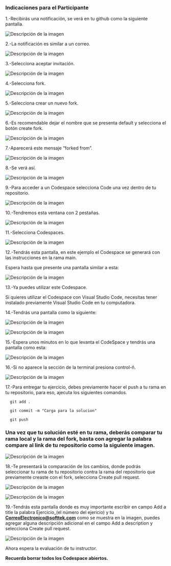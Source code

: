 ### Indicaciones para el Participante
1.-Recibirás una notificación, se verá en tu github como la siguiente pantalla.

![Descripción de la imagen](../Imagenes/Img6.png)

2.-La notificación es similar a un correo.

![Descripción de la imagen](../Imagenes/Img7.png)

3.-Selecciona aceptar invitación.

![Descripción de la imagen](../Imagenes/Img8.png)

4.-Selecciona fork.

![Descripción de la imagen](../Imagenes/Img9.png)

5.-Selecciona crear un nuevo fork.

![Descripción de la imagen](../Imagenes/Img10.png)

6.-Es recomendable dejar el nombre que se presenta default y selecciona el botón create fork.

![Descripción de la imagen](../Imagenes/Img11.png)

7.-Aparecerá este mensaje “forked from”.

![Descripción de la imagen](../Imagenes/Img12.png)

8.-Se verá así.

![Descripción de la imagen](../Imagenes/Img13.png)

9.-Para acceder a un Codespace selecciona Code una vez dentro de tu repositorio.

![Descripción de la imagen](../Imagenes/Img14.png)

10.-Tendremos esta ventana con 2 pestañas.

![Descripción de la imagen](../Imagenes/Img15.png)

11.-Selecciona Codespaces.

![Descripción de la imagen](../Imagenes/Img16.png)

12.-Tendrás esta pantalla, en este ejemplo el Codespace se generará con las instrucciones en la rama main. 

Espera hasta que presente una pantalla similar a esta:

![Descripción de la imagen](../Imagenes/Img17.png)

13.-Ya puedes utilizar este Codespace.

Si quieres utilizar el Codespace con Visual Studio Code, necesitas tener instalado previamente Visual Studio Code en tu computadora.

14.-Tendrás una pantalla como la siguiente:

![Descripción de la imagen](../Imagenes/Img18.png)

![Descripción de la imagen](../Imagenes/Img19.png)

15.-Espera unos minutos en lo que levanta el CodeSpace y tendrás una pantalla como esta:

![Descripción de la imagen](../Imagenes/Img20.png)

16.-Si no aparece la sección de la terminal presiona control-ñ.

![Descripción de la imagen](../Imagenes/Img21.png)

17.-Para entregar tu ejercicio, debes previamente hacer el push a tu rama en tu repositorio, para eso, ajecuta los siguientes comandos.

      git add .
      
      git commit -m "Carga para la solucion"
      
      git push

### Una vez que tu solución esté en tu rama, deberás comparar tu rama local y la rama del fork, basta con agregar la palabra compare al link de tu repositorio como la siguiente imagen.

![Descripción de la imagen](../Imagenes/Img27.png)

18.-Te presentará la comparación de los cambios, donde podrás seleccionar tu rama de tu repositorio contra la rama del repositorio que previamente creaste con el fork, selecciona Create pull request.

![Descripción de la imagen](../Imagenes/Img28.png)

![Descripción de la imagen](../Imagenes/Img27_1.png)

19.-Tendrás esta pantalla donde es muy importante escribir en campo Add a title la palabra Ejercicio_(el número del ejericio) y tu **CorreoElectronico@softtek.com** como se muestra en la imagen, puedes agregar alguna descripción adicional en el campo Add a description y selecciona Create pull request.

![Descripción de la imagen](../Imagenes/Img29.png)

Ahora espera la evaluación de tu instructor.

**Recuerda borrar todos los Codespace abiertos.**










